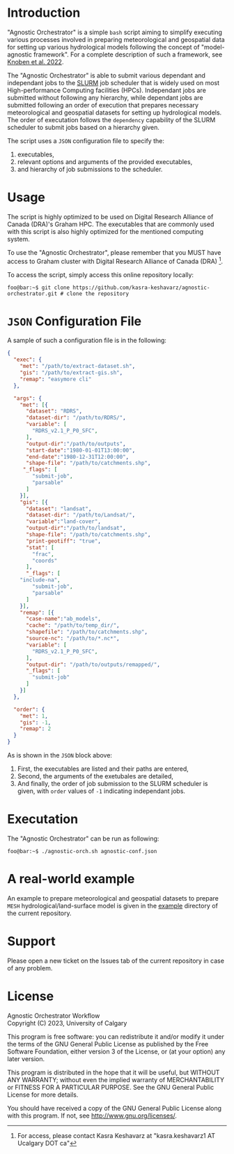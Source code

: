 # Introduction
"Agnostic Orchestrator" is a simple `bash` script aiming to simplify
executing various processes involved in preparing meteorological and
geospatial data for setting up various hydrological models following the
concept of "model-agnostic framework". For a complete description of such
a framework, see [Knoben et al. 2022](https://doi.org/10.1029/2021WR031753).


The "Agnostic Orchestrator" is able to submit various dependant and
independant jobs to the [SLURM]() job scheduler that is widely used on
most High-performance Computing facilities (HPCs). Independant jobs are
submitted without following any hierarchy, while dependant jobs are
submitted following an order of execution that prepares necessary
meteorological and geospatial datasets for setting up hydrological models.
The order of executation follows the `dependency` capability of the SLURM
scheduler to submit jobs based on a hierarchy given.


The script uses a `JSON` configuration file to specify the:
 1. executables,
 2. relevant options and arguments of the provided executables,
 3. and hierarchy of job submissions to the scheduler.


# Usage
The script is highly optimized to be used on Digital Research Alliance of
Canada (DRA)'s Graham HPC. The executables that are commonly used with
this script is also highly optimized for the mentioned computing system.

To use the "Agnostic Orchestrator", please remember that you MUST have
access to Graham cluster with Digital Research Alliance of Canada (DRA)
[^2].

To access the script, simply access this online repository locally:
```console
foo@bar:~$ git clone https://github.com/kasra-keshavarz/agnostic-orchestrator.git # clone the repository
```

# `JSON` Configuration File
A sample of such a configuration file is in the following:
```json
{
  "exec": {
    "met": "/path/to/extract-dataset.sh",
    "gis": "/path/to/extract-gis.sh",
    "remap": "easymore cli"
  },

  "args": {
    "met": [{
      "dataset": "RDRS",
      "dataset-dir": "/path/to/RDRS/",
      "variable": [
        "RDRS_v2.1_P_P0_SFC",
      ],
      "output-dir":"/path/to/outputs",
      "start-date":"1980-01-01T13:00:00",
      "end-date":"1980-12-31T12:00:00",
      "shape-file": "/path/to/catchments.shp",
     "_flags": [
        "submit-job",
        "parsable"
      ]
    }],
    "gis": [{
      "dataset": "landsat",
      "dataset-dir": "/path/to/Landsat/",
      "variable":"land-cover",
      "output-dir":"/path/to/landsat",
      "shape-file": "/path/to/catchments.shp",
      "print-geotiff": "true",
      "stat": [
        "frac",
        "coords"
      ],
      "_flags": [
	"include-na",
        "submit-job",
        "parsable"
      ]
    }],
    "remap": [{
      "case-name":"ab_models",
      "cache": "/path/to/temp_dir/",
      "shapefile": "/path/to/catchments.shp",
      "source-nc": "/path/to/*.nc*",
      "variable": [
        "RDRS_v2.1_P_P0_SFC",
      ],
      "output-dir": "/path/to/outputs/remapped/",
      "_flags": [
        "submit-job"
      ]
    }]
  },

  "order": {
    "met": 1,
    "gis": -1,
    "remap": 2
  }
}
```

As is shown in the `JSON` block above:
  1. First, the executables are listed and their paths are entered,
  2. Second, the arguments of the exetubales are detailed,
  3. And finally, the order of job submission to the SLURM scheduler is
     given, with `order` values of `-1` indicating independant jobs.

# Executation
The "Agnostic Orchestrator" can be run as following:
```console
foo@bar:~$ ./agnostic-orch.sh agnostic-conf.json
```

# A real-world example
An example to prepare meteorological and geospatial datasets to prepare
`MESH` hydrological/land-surface model is given in the [example](./example)
directory of the current repository.

# Support
Please open a new ticket on the Issues tab of the current repository in case of any problem.

# License
Agnostic Orchestrator Workflow<br>
Copyright (C) 2023, University of Calgary<br>

This program is free software: you can redistribute it and/or modify
it under the terms of the GNU General Public License as published by
the Free Software Foundation, either version 3 of the License, or
(at your option) any later version.

This program is distributed in the hope that it will be useful,
but WITHOUT ANY WARRANTY; without even the implied warranty of
MERCHANTABILITY or FITNESS FOR A PARTICULAR PURPOSE.  See the
GNU General Public License for more details.

You should have received a copy of the GNU General Public License
along with this program.  If not, see <http://www.gnu.org/licenses/>.


[^1]: Knoben, Wouter Johannes Maria, Martyn P. Clark, Jerad Bales, Andrew Bennett, S. Gharari, Christopher B. Marsh, Bart Nijssen, Al Pietroniro, Ray Spiteri, Guoqiang Tang, and Andy Wood. "Community workflows to advance reproducibility in hydrologic modeling: Separating model‐agnostic and model‐specific configuration steps in applications of large‐domain hydrologic models." Water Resources Research 58, no. 11 (2022): e2021WR031753.
[^2]: For access, please contact Kasra Keshavarz at "kasra.keshavarz1 AT Ucalgary DOT ca"
